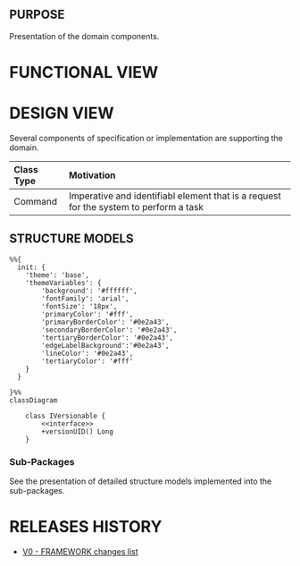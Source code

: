 ## PURPOSE
Presentation of the domain components.

# FUNCTIONAL VIEW


# DESIGN VIEW
Several components of specification or implementation are supporting the domain.

|Class Type|Motivation|
| :-- | :-- |
|Command|Imperative and identifiabl element that is a request for the system to perform a task|


## STRUCTURE MODELS

```mermaid
%%{
  init: {
    'theme': 'base',
    'themeVariables': {
        'background': '#ffffff',
        'fontFamily': 'arial',
        'fontSize': '18px',
        'primaryColor': '#fff',
        'primaryBorderColor': '#0e2a43',
        'secondaryBorderColor': '#0e2a43',
        'tertiaryBorderColor': '#0e2a43',
        'edgeLabelBackground':'#0e2a43',
        'lineColor': '#0e2a43',
        'tertiaryColor': '#fff'
    }
  }

}%%
classDiagram

    class IVersionable {
        <<interface>>
        +versionUID() Long
    }

```

### Sub-Packages
See the presentation of detailed structure models implemented into the sub-packages.

# RELEASES HISTORY
- [V0 - FRAMEWORK changes list](v0-changes.md)
